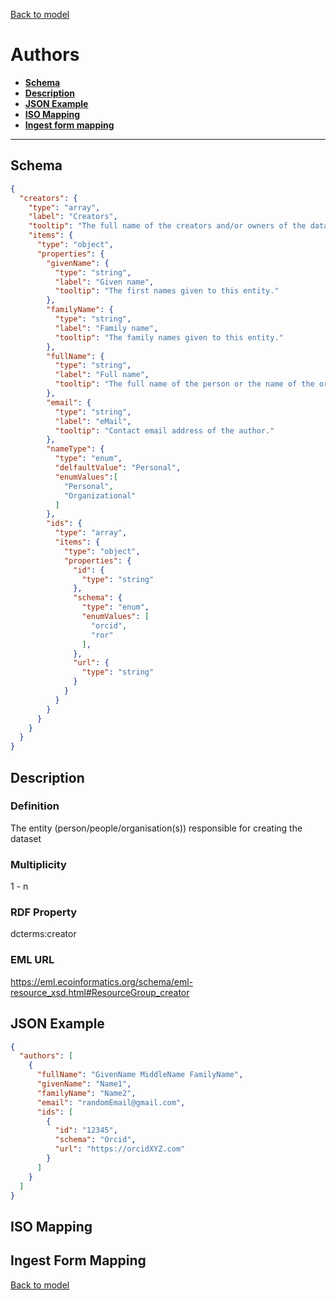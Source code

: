 [Back to model](_base.md)

# Authors

- **[Schema](#schema)**
- **[Description](#description)**
- **[JSON Example](#json-example)**
- **[ISO Mapping](#iso-mapping)**
- **[Ingest form mapping](#ingest-form-mapping)**
---
## Schema
```json
{
  "creators": {
    "type": "array",
    "label": "Creators",
    "tooltip": "The full name of the creators and/or owners of the dataset. The personal name format should be: family, given (e.g.: Smith, John).",
    "items": {
      "type": "object",
      "properties": {
        "givenName": {
          "type": "string",
          "label": "Given name",
          "tooltip": "The first names given to this entity."
        },
        "familyName": {
          "type": "string",
          "label": "Family name",
          "tooltip": "The family names given to this entity."
        },
        "fullName": {
          "type": "string",
          "label": "Full name",
          "tooltip": "The full name of the person or the name of the organisation."
        },
        "email": {
          "type": "string",
          "label": "eMail",
          "tooltip": "Contact email address of the author."
        },
        "nameType": {
          "type": "enum",
          "delfaultValue": "Personal",
          "enumValues":[
            "Personal",
            "Organizational"
          ]
        },
        "ids": {
          "type": "array",
          "items": {
            "type": "object",
            "properties": {
              "id": {
                "type": "string"
              },
              "schema": {
                "type": "enum",
                "enumValues": [
                  "orcid",
                  "ror"
                ],
              },
              "url": {
                "type": "string"
              }
            }
          }
        }
      }
    }
  }
}
```
## Description
### Definition
The entity (person/people/organisation(s)) responsible for creating the dataset
### Multiplicity
1 - n
### RDF Property
dcterms:creator
### EML URL
https://eml.ecoinformatics.org/schema/eml-resource_xsd.html#ResourceGroup_creator
## JSON Example
```json
{
  "authors": [
    {
      "fullName": "GivenName MiddleName FamilyName",
      "givenName": "Name1",
      "familyName": "Name2",
      "email": "randomEmail@gmail.com",
      "ids": [
        {
          "id": "12345",
          "schema": "Orcid",
          "url": "https://orcidXYZ.com"
        }
      ]
    }
  ]
}
```
## ISO Mapping
## Ingest Form Mapping


[Back to model](_base.md)
